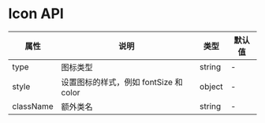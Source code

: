 # Icon API

属性 | 说明 | 类型 | 默认值
-----|-----|-----|------
type | 图标类型 | string | -
style | 设置图标的样式，例如 fontSize 和 color | object | -
className | 额外类名 | string | -
